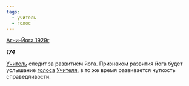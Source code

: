 ```yaml
---
tags:
  - учитель
  - голос
---
```

[Агни-Йога 1929г](https://127.0.0.1:4002/agni/1929)

___174___

[Учитель](../../../tags/#учитель) следит за развитием йога. Признаком развития йога будет услышание [голоса](../../../tags/#голос) [Учителя](../../../tags/#учитель), в то же время развивается чуткость справедливости.